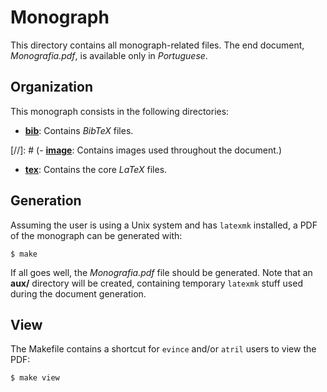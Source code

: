 # Monograph

This directory contains all monograph-related files. The end document,
*Monografia.pdf*, is available only in *Portuguese*.

## Organization

This monograph consists in the following directories:

- [**bib**](bib/): Contains *BibTeX* files.

[//]: # (- [**image**](image/): Contains images used throughout the document.)

- [**tex**](tex/): Contains the core *LaTeX* files.

## Generation

Assuming the user is using a Unix system and has `latexmk` installed, a PDF of the
monograph can be generated with:

    $ make

If all goes well, the *Monografia.pdf* file should be generated. Note that an
**aux/** directory will be created, containing temporary `latexmk` stuff used during
the document generation.

## View

The Makefile contains a shortcut for `evince` and/or `atril` users to view the PDF:

    $ make view
